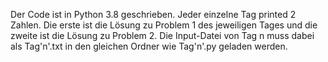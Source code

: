 Der Code ist in Python 3.8 geschrieben.
Jeder einzelne Tag printed 2 Zahlen. Die erste ist die Lösung zu Problem 1 des jeweiligen Tages und die zweite ist die Lösung zu Problem 2. Die Input-Datei von Tag n muss dabei als Tag'n'.txt in den gleichen Ordner wie Tag'n'.py geladen werden.
